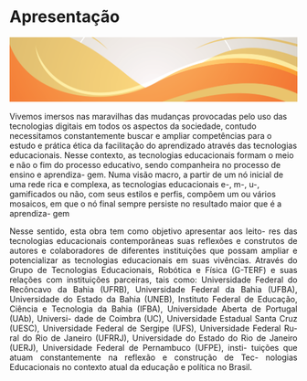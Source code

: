 
# **Apresentação** 

![Legenda](../img/capitulo.png)




<p style="text-align: justify;">

Vivemos imersos nas maravilhas das mudanças provocadas
pelo uso das tecnologias digitais em todos os aspectos da
sociedade, contudo necessitamos constantemente buscar
e ampliar competências para o estudo e prática ética da facilitação do 
aprendizado através das tecnologias educacionais. Nesse contexto,
as tecnologias educacionais formam o meio e não o fim do processo
educativo, sendo companheira no processo de ensino e aprendiza-
gem. Numa visão macro, a partir de um nó inicial de uma rede rica
e complexa, as tecnologias educacionais e-, m-, u-, gamificados ou
não, com seus estilos e perfis, compõem um ou vários mosaicos, em
que o nó final sempre persiste no resultado maior que é a aprendiza-
gem</p>

<p style="text-align: justify;">
Nesse sentido, esta obra tem como objetivo apresentar aos leito-
res das tecnologias educacionais contemporâneas suas reflexões e
construtos de autores e colaboradores de diferentes instituições que
possam ampliar e potencializar as tecnologias educacionais em suas
vivências. Através do Grupo de Tecnologias Educacionais, Robótica e Física (G-TERF) e suas relações com instituições parceiras,
tais como: Universidade Federal do Recôncavo da Bahia (UFRB),
Universidade Federal da Bahia (UFBA), Universidade do Estado da
Bahia (UNEB), Instituto Federal de Educação, Ciência e Tecnologia
da Bahia (IFBA), Universidade Aberta de Portugal (UAb), Universi-
dade de Coimbra (UC), Universidade Estadual Santa Cruz (UESC),
Universidade Federal de Sergipe (UFS), Universidade Federal Ru-
ral do Rio de Janeiro (UFRRJ), Universidade do Estado do Rio de
Janeiro (UERJ), Universidade Federal de Pernambuco (UFPE), insti-
tuições que atuam constantemente na reflexão e construção de Tec-
nologias Educacionais no contexto atual da educação e política no
Brasil.</p>


<p style="text-align: justify;">
</p>


<p style="text-align: justify;">
<p>

